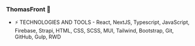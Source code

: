 ### ThomasFront 👋

- ⚡ TECHNOLOGIES AND TOOLS - React, NextJS, Typescript, JavaScript, Firebase, Strapi, HTML, CSS, SCSS, MUI, Tailwind, Bootstrap, Git, GitHub, Gulp, RWD
